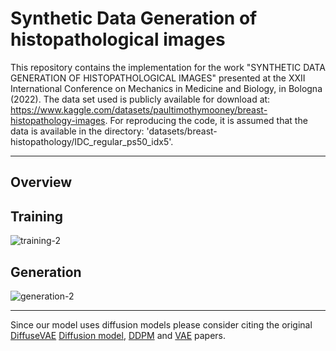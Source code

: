 # Synthetic Data Generation of histopathological images
This repository contains the implementation for the work "SYNTHETIC DATA GENERATION OF HISTOPATHOLOGICAL IMAGES" presented at the XXII International Conference on Mechanics in Medicine and Biology, in Bologna (2022).
The data set used is publicly available for download at: https://www.kaggle.com/datasets/paultimothymooney/breast-histopathology-images. For reproducing the code, it is assumed that the data is available in the directory: 'datasets/breast-histopathology/IDC_regular_ps50_idx5'.


---
## Overview
## Training
![training-2](https://user-images.githubusercontent.com/99331278/191777709-52d8a58b-bd35-449e-9ecf-298589e366a1.png)

## Generation

![generation-2](https://user-images.githubusercontent.com/99331278/191778151-e4c97754-56a7-46f4-b908-44ca882a63ae.png)

---

Since our model uses diffusion models please consider citing the original [DiffuseVAE](https://arxiv.org/abs/2201.00308) [Diffusion model](https://arxiv.org/abs/1503.03585), [DDPM](https://arxiv.org/abs/2006.11239) and [VAE](https://arxiv.org/abs/1312.6114) papers.
